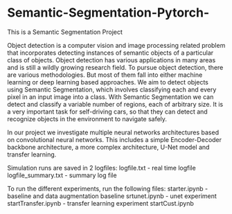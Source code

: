 # Semantic-Segmentation-Pytorch-

This is a Semantic Segmentation Project

Object detection is a computer vision and image processing related problem that incorporates detecting
instances of semantic objects of a particular class of objects. Object detection has various applications
in many areas and is still a wildly growing research field. To pursue object detection, there are
various methodologies. But most of them fall into either machine learning or deep learning based 
approaches. We aim to detect objects using Semantic Segmentation, which involves classifying each and every pixel 
in an input image into a class. With Semantic Segmentation we can detect and classify a variable number of regions, 
each of arbitrary size. It is a very important task for self-driving cars, so that they can detect and recognize 
objects in the environment to navigate safely.

In our project we investigate multiple neural networks architectures based on convolutional neural networks. 
This includes a simple Encoder-Decoder backbone architecture, a more complex architecture, U-Net model and transfer learning.


Simulation runs are saved in 2 logfiles: 
logfile.txt - real time logfile
logfile_summary.txt - summary log file


To run the different experiments, run the following files:
starter.ipynb - baseline and data augmentation baseline
srtunet.ipynb - unet experiment
startTransfer.ipynb - transfer learning experiment
startCust.ipynb
